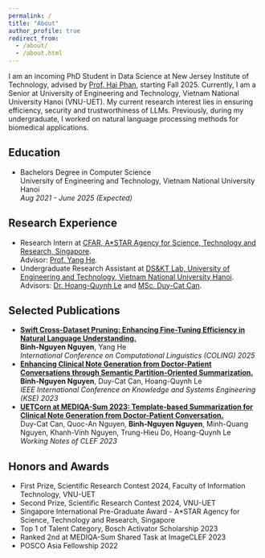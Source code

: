 ```yaml
---
permalink: /
title: "About"
author_profile: true
redirect_from: 
  - /about/
  - /about.html
---
```


I am an incoming PhD Student in Data Science at New Jersey Institute of Technology, advised by <a href="https://sites.google.com/site/ihaiphan/">Prof. Hai Phan</a>, starting Fall 2025. Currently, I am a Senior at University of Engineering and Technology, Vietnam National University Hanoi (VNU-UET). My current research interest lies in ensuring efficiency, security and trustworthiness of LLMs. Previously, during my undergraduate, I worked on natural language processing methods for biomedical applications.

Education
-----
+ Bachelors Degree in Computer Science <br>
University of Engineering and Technology, Vietnam National University Hanoi <br>
_Aug 2021 - June 2025 (Expected)_

Research Experience
-----
+ Research Intern at <a href="https://www.a-star.edu.sg/cfar">CFAR, A*STAR Agency for Science, Technology and Research, Singapore</a>. <br>
Advisor: <a href="https://he-y.github.io/">Prof. Yang He</a>.
+ Undergraduate Research Assistant at <a href="https://www.fit.uet.vnu.edu.vn/en/knowledge-technology-and-data-science-laboratory/">DS&KT Lab, University of Engineering and Technology, Vietnam National University Hanoi</a>. <br>
Advisors: <a href="https://scholar.google.com/citations?user=LBYOZ00AAAAJ">Dr. Hoang-Quynh Le</a> and <a href="https://scholar.google.com/citations?user=3mZclRIAAAAJ">MSc. Duy-Cat Can</a>.

Selected Publications
-----
+ <a href="https://aclanthology.org/2025.coling-main.49/">**Swift Cross-Dataset Pruning: Enhancing Fine-Tuning Efficiency in Natural Language Understanding.**</a> <br>
**Binh-Nguyen Nguyen**, Yang He <br>
_International Conference on Computational Linguistics (COLING) 2025_
+ <a href="[https://ieeexplore.ieee.org/document/10299512">**Enhancing Clinical Note Generation from Doctor-Patient Conversations through Semantic Partition-Oriented Summarization.**</a> <br>
**Binh-Nguyen Nguyen**, Duy-Cat Can, Hoang-Quynh Le <br>
_IEEE International Conference on Knowledge and Systems Engineering (KSE) 2023_
+ <a href="https://ceur-ws.org/Vol-3497/paper-117.pdf">**UETCorn at MEDIQA-Sum 2023: Template-based Summarization for Clinical Note Generation from Doctor-Patient Conversation.**</a> <br>
Duy-Cat Can, Quoc-An Nguyen, **Binh-Nguyen Nguyen**, Minh-Quang Nguyen, Khanh-Vinh Nguyen, Trung-Hieu Do, Hoang-Quynh Le <br>
_Working Notes of CLEF 2023_

Honors and Awards
-----
+ First Prize, Scientific Research Contest 2024, Faculty of Information Technology, VNU-UET
+ Second Prize, Scientific Research Contest 2024, VNU-UET
+ Singapore International Pre-Graduate Award - A*STAR Agency for Science, Technology and Research, Singapore
+ Top 1 of Talent Category, Bosch Activator Scholarship 2023
+ Ranked 2nd at MEDIQA-Sum Shared Task at ImageCLEF 2023
+ POSCO Asia Fellowship 2022
